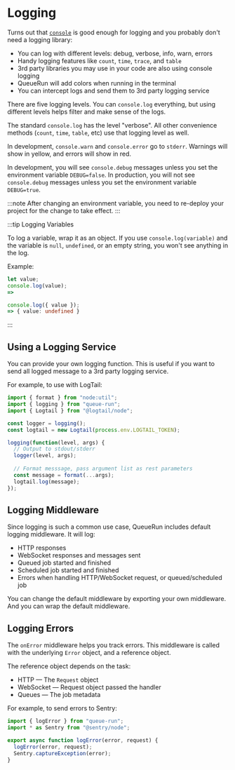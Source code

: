 # Logging

Turns out that [`console`](https://developer.mozilla.org/en-US/docs/Web/API/console) is good enough for logging and you probably don't need a logging library:

* You can log with different levels: debug, verbose, info, warn, errors
* Handy logging features like `count`, `time`, `trace`, and `table`
* 3rd party libraries you may use in your code are also using console logging
* QueueRun will add colors when running in the terminal
* You can intercept logs and send them to 3rd party logging service

There are five logging levels. You can `console.log` everything, but using different levels helps filter and make sense of the logs.

The standard `console.log` has the level "verbose". All other convenience methods (`count`, `time`, `table`, etc) use that logging level as well.

In development, `console.warn` and `console.error` go to `stderr`. Warnings will show in yellow, and errors will show in red.

In development, you will see `console.debug` messages unless you set the environment variable `DEBUG=false`.  In production, you will not see `console.debug` messages unless you set the environment variable `DEBUG=true`.

:::note
After changing an environment variable, you need to re-deploy your project for the change to take effect.
:::

:::tip Logging Variables

To log a variable, wrap it as an object. If you use `console.log(variable)` and the variable is `null`, `undefined`, or an empty string, you won't see anything in the log.

Example:

```ts
let value;
console.log(value);
=> 

console.log({ value });
=> { value: undefined }
```
:::


## Using a Logging Service

You can provide your own logging function. This is useful if you want to send all logged message to a 3rd party logging service.

For example, to use with LogTail:

```ts title=index.ts
import { format } from "node:util";
import { logging } from "queue-run";
import { Logtail } from "@logtail/node";

const logger = logging();
const logtail = new Logtail(process.env.LOGTAIL_TOKEN);

logging(function(level, args) {
  // Output to stdout/stderr
  logger(level, args);
  
  // Format messsage, pass argument list as rest parameters
  const message = format(...args);
  logtail.log(message);
});
```


## Logging Middleware

Since logging is such a common use case, QueueRun includes default logging middleware. It will log:

* HTTP responses
* WebSocket responses and messages sent
* Queued job started and finished
* Scheduled job started and finished
* Errors when handling HTTP/WebSocket request, or queued/scheduled job

You can change the default middleware by exporting your own middleware. And you can wrap the default middleware.


## Logging Errors

The `onError` middleware helps you track errors. This middleware is called with the underlying `Error` object, and a reference object.

The reference object depends on the task:

* HTTP — The `Request` object
* WebSocket — Request object passed the handler
* Queues — The job metadata

For example, to send errors to Sentry:

```ts title=api/_middleware.ts
import { logError } from "queue-run";
import * as Sentry from "@sentry/node";

export async function logError(error, request) {
  logError(error, request);
  Sentry.captureException(error);
}
```

